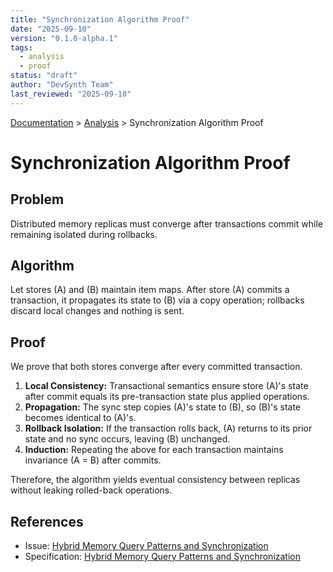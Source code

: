 ```yaml
---
title: "Synchronization Algorithm Proof"
date: "2025-09-10"
version: "0.1.0-alpha.1"
tags:
  - analysis
  - proof
status: "draft"
author: "DevSynth Team"
last_reviewed: "2025-09-10"
---
```

<div class="breadcrumbs">
<a href="../index.md">Documentation</a> &gt; <a href="index.md">Analysis</a> &gt; Synchronization Algorithm Proof
</div>

# Synchronization Algorithm Proof

## Problem
Distributed memory replicas must converge after transactions commit while remaining isolated during rollbacks.

## Algorithm
Let stores \(A\) and \(B\) maintain item maps. After store \(A\) commits a transaction, it propagates its state to \(B\) via a copy operation; rollbacks discard local changes and nothing is sent.

## Proof
We prove that both stores converge after every committed transaction.

1. **Local Consistency:** Transactional semantics ensure store \(A\)'s state after commit equals its pre-transaction state plus applied operations.
2. **Propagation:** The sync step copies \(A\)'s state to \(B\), so \(B\)'s state becomes identical to \(A\)'s.
3. **Rollback Isolation:** If the transaction rolls back, \(A\) returns to its prior state and no sync occurs, leaving \(B\) unchanged.
4. **Induction:** Repeating the above for each transaction maintains invariance \(A = B\) after commits.

Therefore, the algorithm yields eventual consistency between replicas without leaking rolled-back operations.

## References
- Issue: [Hybrid Memory Query Patterns and Synchronization](../../issues/hybrid-memory-query-patterns-and-synchronization.md)
- Specification: [Hybrid Memory Query Patterns and Synchronization](../specifications/hybrid-memory-query-patterns-and-synchronization.md)
